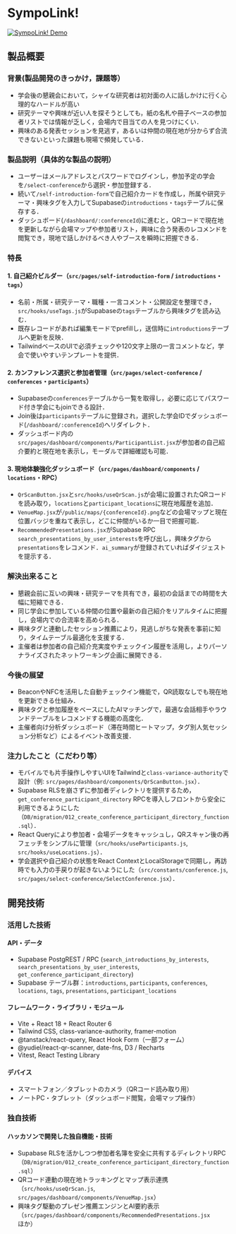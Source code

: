 # SympoLink!

[![SympoLink! Demo](https://jphacks.com/wp-content/uploads/2025/05/JPHACKS2025_ogp.jpg)](https://www.youtube.com/watch?v=lA9EluZugD8)

## 製品概要
### 背景(製品開発のきっかけ，課題等）
- 学会後の懇親会において，シャイな研究者は初対面の人に話しかけに行く心理的なハードルが高い
- 研究テーマや興味が近い人を探そうとしても，紙の名札や冊子ベースの参加者リストでは情報が乏しく，会場内で目当ての人を見つけにくい．
- 興味のある発表セッションを見逃す，あるいは仲間の現在地が分からず合流できないといった課題も現場で頻発している．

### 製品説明（具体的な製品の説明）
- ユーザーはメールアドレスとパスワードでログインし，参加予定の学会を`/select-conference`から選択・参加登録する．
- 続いて`/self-introduction-form`で自己紹介カードを作成し，所属や研究テーマ・興味タグを入力してSupabaseの`introductions`・`tags`テーブルに保存する．
- ダッシュボード(`/dashboard/:conferenceId`)に進むと，QRコードで現在地を更新しながら会場マップや参加者リスト，興味に合う発表のレコメンドを閲覧でき，現地で話しかけるべき人やブースを瞬時に把握できる．

### 特長
#### 1. 自己紹介ビルダー（`src/pages/self-introduction-form` / `introductions`・`tags`）
- 名前・所属・研究テーマ・職種・一言コメント・公開設定を整理でき，`src/hooks/useTags.js`がSupabaseの`tags`テーブルから興味タグを読み込む．
- 既存レコードがあれば編集モードでprefillし，送信時に`introductions`テーブルへ更新を反映．
- TailwindベースのUIで必須チェックや120文字上限の一言コメントなど，学会で使いやすいテンプレートを提供．

#### 2. カンファレンス選択と参加者管理（`src/pages/select-conference` / `conferences`・`participants`）
- Supabaseの`conferences`テーブルから一覧を取得し，必要に応じてパスワード付き学会にもjoinできる設計．
- Join後は`participants`テーブルに登録され，選択した学会IDでダッシュボード(`/dashboard/:conferenceId`)へリダイレクト．
- ダッシュボード内の`src/pages/dashboard/components/ParticipantList.jsx`が参加者の自己紹介要約と現在地を表示し，モーダルで詳細確認も可能．

#### 3. 現地体験強化ダッシュボード（`src/pages/dashboard/components` / `locations`・RPC）
- `QrScanButton.jsx`と`src/hooks/useQrScan.js`が会場に設置されたQRコードを読み取り，`locations`と`participant_locations`に現在地履歴を追加．
- `VenueMap.jsx`が`/public/maps/{conferenceId}.png`などの会場マップと現在位置バッジを重ねて表示し，どこに仲間がいるか一目で把握可能．
- `RecommendedPresentations.jsx`がSupabase RPC `search_presentations_by_user_interests`を呼び出し，興味タグから`presentations`をレコメンド．`ai_summary`が登録されていればダイジェストを提示する．

### 解決出来ること
- 懇親会前に互いの興味・研究テーマを共有でき，最初の会話までの時間を大幅に短縮できる．
- 同じ学会に参加している仲間の位置や最新の自己紹介をリアルタイムに把握し，会場内での合流率を高められる．
- 興味タグと連動したセッション推薦により，見逃しがちな発表を事前に知り，タイムテーブル最適化を支援する．
- 主催者は参加者の自己紹介充実度やチェックイン履歴を活用し，よりパーソナライズされたネットワーキング企画に展開できる．

### 今後の展望
- BeaconやNFCを活用した自動チェックイン機能で，QR読取なしでも現在地を更新できる仕組み．
- 興味タグと参加履歴をベースにしたAIマッチングで，最適な会話相手やラウンドテーブルをレコメンドする機能の高度化．
- 主催者向け分析ダッシュボード（滞在時間ヒートマップ，タグ別人気セッション分析など）によるイベント改善支援．

### 注力したこと（こだわり等）
- モバイルでも片手操作しやすいUIをTailwindと`class-variance-authority`で設計（例: `src/pages/dashboard/components/QrScanButton.jsx`）．
- Supabase RLSを崩さずに参加者ディレクトリを提供するため，`get_conference_participant_directory` RPCを導入しフロントから安全に利用できるようにした（`DB/migration/012_create_conference_participant_directory_function.sql`）．
- React Queryにより参加者・会場データをキャッシュし，QRスキャン後の再フェッチをシンプルに管理（`src/hooks/useParticipants.js`, `src/hooks/useLocations.js`）．
- 学会選択や自己紹介の状態をReact ContextとLocalStorageで同期し，再訪時でも入力の手戻りが起きないようにした（`src/constants/conference.js`, `src/pages/select-conference/SelectConference.jsx`）．

## 開発技術
### 活用した技術
#### API・データ
- Supabase PostgREST / RPC (`search_introductions_by_interests`, `search_presentations_by_user_interests`, `get_conference_participant_directory`)
- Supabase テーブル群：`introductions`, `participants`, `conferences`, `locations`, `tags`, `presentations`, `participant_locations`

#### フレームワーク・ライブラリ・モジュール
- Vite + React 18 + React Router 6
- Tailwind CSS, class-variance-authority, framer-motion
- @tanstack/react-query, React Hook Form（一部フォーム）
- @yudiel/react-qr-scanner, date-fns, D3 / Recharts
- Vitest, React Testing Library

#### デバイス
- スマートフォン／タブレットのカメラ（QRコード読み取り用）
- ノートPC・タブレット（ダッシュボード閲覧，会場マップ操作）

### 独自技術
#### ハッカソンで開発した独自機能・技術
- Supabase RLSを活かしつつ参加者名簿を安全に共有するディレクトリRPC（`DB/migration/012_create_conference_participant_directory_function.sql`）
- QRコード連動の現在地トラッキングとマップ表示連携（`src/hooks/useQrScan.js`, `src/pages/dashboard/components/VenueMap.jsx`）
- 興味タグ駆動のプレゼン推薦エンジンとAI要約表示（`src/pages/dashboard/components/RecommendedPresentations.jsx` ほか）
